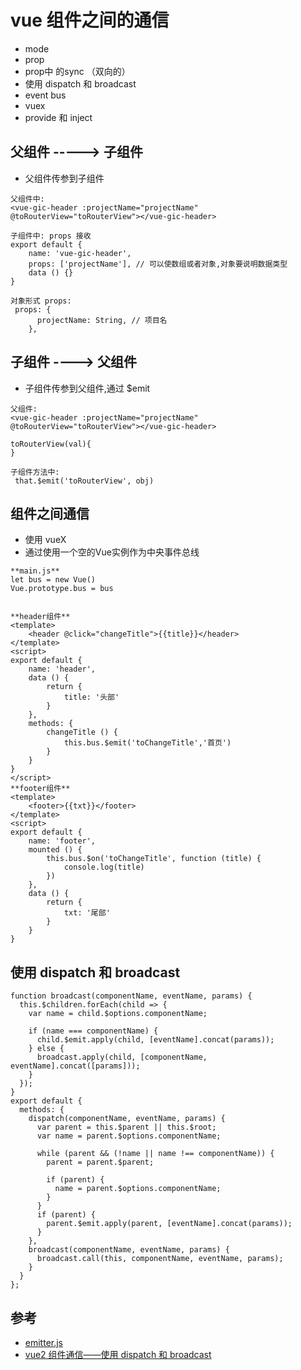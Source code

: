 # vue 组件之间的通信

- mode
- prop
- prop中 的sync （双向的）
- 使用 dispatch 和 broadcast
- event bus
- vuex
- provide 和 inject 



## 父组件 -----> 子组件

- 父组件传参到子组件

```
父组件中:
<vue-gic-header :projectName="projectName"   @toRouterView="toRouterView"></vue-gic-header>

子组件中: props 接收
export default {
    name: 'vue-gic-header',
    props: ['projectName'], // 可以使数组或者对象,对象要说明数据类型
    data () {}
}

对象形式 props:
 props: {
      projectName: String, // 项目名
    },
```

## 子组件 ----> 父组件
- 子组件传参到父组件,通过 $emit
```
父组件:
<vue-gic-header :projectName="projectName"   @toRouterView="toRouterView"></vue-gic-header>

toRouterView(val){
}

子组件方法中:
 that.$emit('toRouterView', obj)
```

## 组件之间通信

- 使用 vueX
- 通过使用一个空的Vue实例作为中央事件总线
```
**main.js**
let bus = new Vue()
Vue.prototype.bus = bus


**header组件**
<template>
    <header @click="changeTitle">{{title}}</header>
</template>
<script>
export default {
    name: 'header',
    data () {
        return {
            title: '头部'
        }
    },
    methods: {
        changeTitle () {
            this.bus.$emit('toChangeTitle','首页')
        }
    }
}
</script>
**footer组件**
<template>
    <footer>{{txt}}</footer>
</template>
<script>
export default {
    name: 'footer',
    mounted () {
        this.bus.$on('toChangeTitle', function (title) {
            console.log(title)
        })
    },
    data () {
        return {
            txt: '尾部'
        }
    }
}
```


## 使用 dispatch 和 broadcast

```
function broadcast(componentName, eventName, params) {
  this.$children.forEach(child => {
    var name = child.$options.componentName;

    if (name === componentName) {
      child.$emit.apply(child, [eventName].concat(params));
    } else {
      broadcast.apply(child, [componentName, eventName].concat([params]));
    }
  });
}
export default {
  methods: {
    dispatch(componentName, eventName, params) {
      var parent = this.$parent || this.$root;
      var name = parent.$options.componentName;

      while (parent && (!name || name !== componentName)) {
        parent = parent.$parent;

        if (parent) {
          name = parent.$options.componentName;
        }
      }
      if (parent) {
        parent.$emit.apply(parent, [eventName].concat(params));
      }
    },
    broadcast(componentName, eventName, params) {
      broadcast.call(this, componentName, eventName, params);
    }
  }
};
```

## 参考
- [emitter.js](https://github.com/ElemeFE/element/blob/dev/src/mixins/emitter.js)
- [vue2 组件通信——使用 dispatch 和 broadcast](https://lz5z.com/vue2%E7%BB%84%E4%BB%B6%E9%80%9A%E4%BF%A1-%E4%BD%BF%E7%94%A8dispatch%E5%92%8Cbroadcast/)

